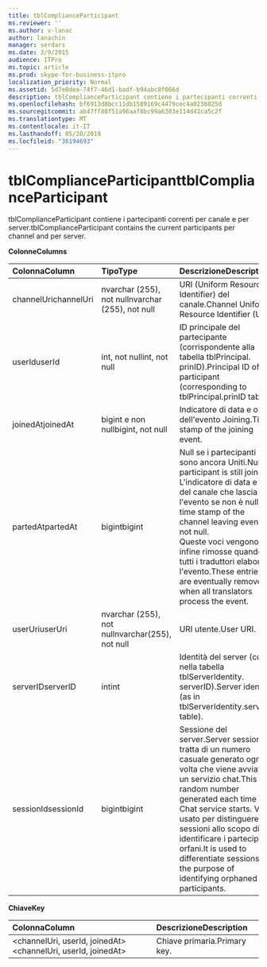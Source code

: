 ```yaml
---
title: tblComplianceParticipant
ms.reviewer: ''
ms.author: v-lanac
author: lanachin
manager: serdars
ms.date: 3/9/2015
audience: ITPro
ms.topic: article
ms.prod: skype-for-business-itpro
localization_priority: Normal
ms.assetid: 5d7e0dea-74f7-46d1-badf-b94abc8f066d
description: tblComplianceParticipant contiene i partecipanti correnti per canale e per server.
ms.openlocfilehash: bf6913d8bcc11db1589169c4479cec4a0238825d
ms.sourcegitcommit: ab47ff88f51a96aaf8bc99a6303e114d41ca5c2f
ms.translationtype: MT
ms.contentlocale: it-IT
ms.lasthandoff: 05/20/2019
ms.locfileid: "36194693"
---
```

# <a name="tblcomplianceparticipant"></a><span data-ttu-id="cbb23-103">tblComplianceParticipant</span><span class="sxs-lookup"><span data-stu-id="cbb23-103">tblComplianceParticipant</span></span>
 
<span data-ttu-id="cbb23-104">tblComplianceParticipant contiene i partecipanti correnti per canale e per server.</span><span class="sxs-lookup"><span data-stu-id="cbb23-104">tblComplianceParticipant contains the current participants per channel and per server.</span></span>
  
<span data-ttu-id="cbb23-105">**Colonne**</span><span class="sxs-lookup"><span data-stu-id="cbb23-105">**Columns**</span></span>

|<span data-ttu-id="cbb23-106">**Colonna**</span><span class="sxs-lookup"><span data-stu-id="cbb23-106">**Column**</span></span>|<span data-ttu-id="cbb23-107">**Tipo**</span><span class="sxs-lookup"><span data-stu-id="cbb23-107">**Type**</span></span>|<span data-ttu-id="cbb23-108">**Descrizione**</span><span class="sxs-lookup"><span data-stu-id="cbb23-108">**Description**</span></span>|
|:-----|:-----|:-----|
|<span data-ttu-id="cbb23-109">channelUri</span><span class="sxs-lookup"><span data-stu-id="cbb23-109">channelUri</span></span>  <br/> |<span data-ttu-id="cbb23-110">nvarchar (255), not null</span><span class="sxs-lookup"><span data-stu-id="cbb23-110">nvarchar (255), not null</span></span>  <br/> |<span data-ttu-id="cbb23-111">URI (Uniform Resource Identifier) del canale.</span><span class="sxs-lookup"><span data-stu-id="cbb23-111">Channel Uniform Resource Identifier (URI).</span></span>  <br/> |
|<span data-ttu-id="cbb23-112">userId</span><span class="sxs-lookup"><span data-stu-id="cbb23-112">userId</span></span>  <br/> |<span data-ttu-id="cbb23-113">int, not null</span><span class="sxs-lookup"><span data-stu-id="cbb23-113">int, not null</span></span>  <br/> |<span data-ttu-id="cbb23-114">ID principale del partecipante (corrispondente alla tabella tblPrincipal. prinID).</span><span class="sxs-lookup"><span data-stu-id="cbb23-114">Principal ID of the participant (corresponding to tblPrincipal.prinID table).</span></span>  <br/> |
|<span data-ttu-id="cbb23-115">joinedAt</span><span class="sxs-lookup"><span data-stu-id="cbb23-115">joinedAt</span></span>  <br/> |<span data-ttu-id="cbb23-116">bigint e non null</span><span class="sxs-lookup"><span data-stu-id="cbb23-116">bigint, not null</span></span>  <br/> |<span data-ttu-id="cbb23-117">Indicatore di data e ora dell'evento Joining.</span><span class="sxs-lookup"><span data-stu-id="cbb23-117">Time stamp of the joining event.</span></span>  <br/> |
|<span data-ttu-id="cbb23-118">partedAt</span><span class="sxs-lookup"><span data-stu-id="cbb23-118">partedAt</span></span>  <br/> |<span data-ttu-id="cbb23-119">bigint</span><span class="sxs-lookup"><span data-stu-id="cbb23-119">bigint</span></span>  <br/> |<span data-ttu-id="cbb23-120">Null se i partecipanti sono ancora Uniti.</span><span class="sxs-lookup"><span data-stu-id="cbb23-120">Null if participant is still joined.</span></span> <span data-ttu-id="cbb23-121">L'indicatore di data e ora del canale che lascia l'evento se non è null.</span><span class="sxs-lookup"><span data-stu-id="cbb23-121">The time stamp of the channel leaving event if not null.</span></span>  <br/> <span data-ttu-id="cbb23-122">Queste voci vengono infine rimosse quando tutti i traduttori elaborano l'evento.</span><span class="sxs-lookup"><span data-stu-id="cbb23-122">These entries are eventually removed when all translators process the event.</span></span>  <br/> |
|<span data-ttu-id="cbb23-123">userUri</span><span class="sxs-lookup"><span data-stu-id="cbb23-123">userUri</span></span>  <br/> |<span data-ttu-id="cbb23-124">nvarchar (255), not null</span><span class="sxs-lookup"><span data-stu-id="cbb23-124">nvarchar(255), not null</span></span>  <br/> |<span data-ttu-id="cbb23-125">URI utente.</span><span class="sxs-lookup"><span data-stu-id="cbb23-125">User URI.</span></span>  <br/> |
|<span data-ttu-id="cbb23-126">serverID</span><span class="sxs-lookup"><span data-stu-id="cbb23-126">serverID</span></span>  <br/> |<span data-ttu-id="cbb23-127">int</span><span class="sxs-lookup"><span data-stu-id="cbb23-127">int</span></span>  <br/> |<span data-ttu-id="cbb23-128">Identità del server (come nella tabella tblServerIdentity. serverID).</span><span class="sxs-lookup"><span data-stu-id="cbb23-128">Server identity (as in tblServerIdentity.serverID table).</span></span>  <br/> |
|<span data-ttu-id="cbb23-129">sessionId</span><span class="sxs-lookup"><span data-stu-id="cbb23-129">sessionId</span></span>  <br/> |<span data-ttu-id="cbb23-130">bigint</span><span class="sxs-lookup"><span data-stu-id="cbb23-130">bigint</span></span>  <br/> |<span data-ttu-id="cbb23-131">Sessione del server.</span><span class="sxs-lookup"><span data-stu-id="cbb23-131">Server session.</span></span> <span data-ttu-id="cbb23-132">Si tratta di un numero casuale generato ogni volta che viene avviato un servizio chat.</span><span class="sxs-lookup"><span data-stu-id="cbb23-132">This is a random number generated each time a Chat service starts.</span></span> <span data-ttu-id="cbb23-133">Viene usato per distinguere le sessioni allo scopo di identificare i partecipanti orfani.</span><span class="sxs-lookup"><span data-stu-id="cbb23-133">It is used to differentiate sessions for the purpose of identifying orphaned participants.</span></span>  <br/> |
   
<span data-ttu-id="cbb23-134">**Chiave**</span><span class="sxs-lookup"><span data-stu-id="cbb23-134">**Key**</span></span>

|<span data-ttu-id="cbb23-135">**Colonna**</span><span class="sxs-lookup"><span data-stu-id="cbb23-135">**Column**</span></span>|<span data-ttu-id="cbb23-136">**Descrizione**</span><span class="sxs-lookup"><span data-stu-id="cbb23-136">**Description**</span></span>|
|:-----|:-----|
|<span data-ttu-id="cbb23-137">\<channelUri, userId, joinedAt\></span><span class="sxs-lookup"><span data-stu-id="cbb23-137">\<channelUri, userId, joinedAt\></span></span>  <br/> |<span data-ttu-id="cbb23-138">Chiave primaria.</span><span class="sxs-lookup"><span data-stu-id="cbb23-138">Primary key.</span></span>  <br/> |
   

